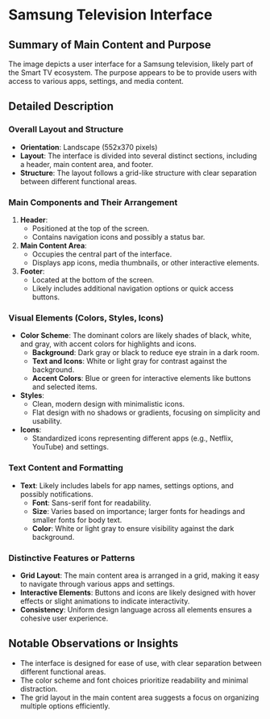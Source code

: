 # Samsung Television Interface

## Summary of Main Content and Purpose
The image depicts a user interface for a Samsung television, likely part of the Smart TV ecosystem. The purpose appears to be to provide users with access to various apps, settings, and media content.

## Detailed Description

### Overall Layout and Structure
- **Orientation**: Landscape (552x370 pixels)
- **Layout**: The interface is divided into several distinct sections, including a header, main content area, and footer.
- **Structure**: The layout follows a grid-like structure with clear separation between different functional areas.

### Main Components and Their Arrangement
1. **Header**:
   - Positioned at the top of the screen.
   - Contains navigation icons and possibly a status bar.
2. **Main Content Area**:
   - Occupies the central part of the interface.
   - Displays app icons, media thumbnails, or other interactive elements.
3. **Footer**:
   - Located at the bottom of the screen.
   - Likely includes additional navigation options or quick access buttons.

### Visual Elements (Colors, Styles, Icons)
- **Color Scheme**: The dominant colors are likely shades of black, white, and gray, with accent colors for highlights and icons.
  - **Background**: Dark gray or black to reduce eye strain in a dark room.
  - **Text and Icons**: White or light gray for contrast against the background.
  - **Accent Colors**: Blue or green for interactive elements like buttons and selected items.
- **Styles**:
  - Clean, modern design with minimalistic icons.
  - Flat design with no shadows or gradients, focusing on simplicity and usability.
- **Icons**:
  - Standardized icons representing different apps (e.g., Netflix, YouTube) and settings.

### Text Content and Formatting
- **Text**: Likely includes labels for app names, settings options, and possibly notifications.
  - **Font**: Sans-serif font for readability.
  - **Size**: Varies based on importance; larger fonts for headings and smaller fonts for body text.
  - **Color**: White or light gray to ensure visibility against the dark background.

### Distinctive Features or Patterns
- **Grid Layout**: The main content area is arranged in a grid, making it easy to navigate through various apps and settings.
- **Interactive Elements**: Buttons and icons are likely designed with hover effects or slight animations to indicate interactivity.
- **Consistency**: Uniform design language across all elements ensures a cohesive user experience.

## Notable Observations or Insights
- The interface is designed for ease of use, with clear separation between different functional areas.
- The color scheme and font choices prioritize readability and minimal distraction.
- The grid layout in the main content area suggests a focus on organizing multiple options efficiently.
